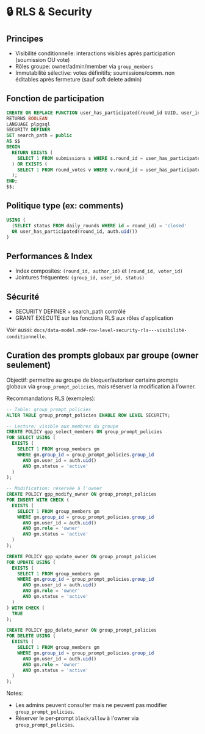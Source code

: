 # 🔒 RLS & Security

## Principes

- Visibilité conditionnelle: interactions visibles après participation (soumission OU vote)
- Rôles groupe: owner/admin/member via `group_members`
- Immutabilité sélective: votes définitifs; soumissions/comm. non éditables après fermeture (sauf soft delete admin)

## Fonction de participation

```sql
CREATE OR REPLACE FUNCTION user_has_participated(round_id UUID, user_id UUID)
RETURNS BOOLEAN
LANGUAGE plpgsql
SECURITY DEFINER
SET search_path = public
AS $$
BEGIN
  RETURN EXISTS (
    SELECT 1 FROM submissions s WHERE s.round_id = user_has_participated.round_id AND s.author_id = user_has_participated.user_id
  ) OR EXISTS (
    SELECT 1 FROM round_votes v WHERE v.round_id = user_has_participated.round_id AND v.voter_id = user_has_participated.user_id
  );
END;
$$;
```

## Politique type (ex: comments)

```sql
USING (
  (SELECT status FROM daily_rounds WHERE id = round_id) = 'closed'
  OR user_has_participated(round_id, auth.uid())
)
```

## Performances & Index

- Index composites: `(round_id, author_id)` et `(round_id, voter_id)`
- Jointures fréquentes: `(group_id, user_id, status)`

## Sécurité

- SECURITY DEFINER + search_path contrôlé
- GRANT EXECUTE sur les fonctions RLS aux rôles d'application

Voir aussi: `docs/data-model.md#-row-level-security-rls---visibilité-conditionnelle`.

## Curation des prompts globaux par groupe (owner seulement)

Objectif: permettre au groupe de bloquer/autoriser certains prompts globaux via `group_prompt_policies`, mais réserver la modification à l'owner.

Recommandations RLS (exemples):

```sql
-- Table: group_prompt_policies
ALTER TABLE group_prompt_policies ENABLE ROW LEVEL SECURITY;

-- Lecture: visible aux membres du groupe
CREATE POLICY gpp_select_members ON group_prompt_policies
FOR SELECT USING (
  EXISTS (
    SELECT 1 FROM group_members gm
    WHERE gm.group_id = group_prompt_policies.group_id
      AND gm.user_id = auth.uid()
      AND gm.status = 'active'
  )
);

-- Modification: réservée à l'owner
CREATE POLICY gpp_modify_owner ON group_prompt_policies
FOR INSERT WITH CHECK (
  EXISTS (
    SELECT 1 FROM group_members gm
    WHERE gm.group_id = group_prompt_policies.group_id
      AND gm.user_id = auth.uid()
      AND gm.role = 'owner'
      AND gm.status = 'active'
  )
);

CREATE POLICY gpp_update_owner ON group_prompt_policies
FOR UPDATE USING (
  EXISTS (
    SELECT 1 FROM group_members gm
    WHERE gm.group_id = group_prompt_policies.group_id
      AND gm.user_id = auth.uid()
      AND gm.role = 'owner'
      AND gm.status = 'active'
  )
) WITH CHECK (
  TRUE
);

CREATE POLICY gpp_delete_owner ON group_prompt_policies
FOR DELETE USING (
  EXISTS (
    SELECT 1 FROM group_members gm
    WHERE gm.group_id = group_prompt_policies.group_id
      AND gm.user_id = auth.uid()
      AND gm.role = 'owner'
      AND gm.status = 'active'
  )
);
```

Notes:
- Les admins peuvent consulter mais ne peuvent pas modifier `group_prompt_policies`.
- Réserver le per‑prompt `block/allow` à l'owner via `group_prompt_policies`.
